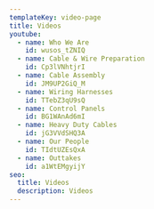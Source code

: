 ```yaml
---
templateKey: video-page
title: Videos
youtube:
  - name: Who We Are
    id: wusos_tZNIQ
  - name: Cable & Wire Preparation
    id: Cp3lVNhtjrI
  - name: Cable Assembly
    id: JM9UP2GiQ_M
  - name: Wiring Harnesses
    id: TTebZ3qU9sQ
  - name: Control Panels
    id: BG1WAnAd6mI
  - name: Heavy Duty Cables
    id: jG3VVdSHQ3A
  - name: Our People
    id: TIdtUZEsQxA
  - name: Outtakes
    id: a1WtEMgyijY
seo:
  title: Videos
  description: Videos
---
```

